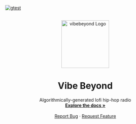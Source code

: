 <!-- PROJECT SHIELDS -->
[![gtest][gtest]][gtest-url]

<!-- PROJECT LOGO -->
<br />
<div align="center" id="readme-top">
  <a href="https://github.com/dariustb/VibeBeyond">
    <img src="https://cdns-images.dzcdn.net/images/cover/d02fe749017ccb9bc178fc2f4fb9b8f5/264x264.jpg" alt="vibebeyond Logo" height="150">
  </a>

  <h1 align="center">Vibe Beyond</h1>

  <p align="center">
    Algorithmically-generated lofi hip-hop radio
    <br />
    <a href="https://dariustb.github.io/VibeBeyond/"><strong>Explore the docs »</strong></a>
    <br />
    <br />
    <a href="https://github.com/dariustb/VibeBeyond/issues">Report Bug</a>
    ·
    <a href="https://github.com/dariustb/VibeBeyond/issues">Request Feature</a>
  </p>
</div>


<!-- CI Test badges -->
[gtest]:        https://github.com/dariustb/VibeBeyond/actions/workflows/gtest.yml/badge.svg

[gtest-url]:    https://github.com/dariustb/VibeBeyond/actions/workflows/gtest.yml